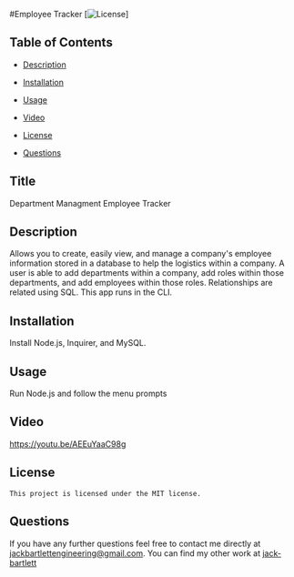 #Employee Tracker
[![License](https://img.shields.io/badge/License-MIT-blue.svg)]
  ## Table of Contents

  * [Description](#description)

  * [Installation](#installation)

  * [Usage](#usage)

  * [Video](#video)

  * [License](#license)

  * [Questions](#questions)

## Title
Department Managment Employee Tracker

## Description
Allows you to create, easily view, and manage a company's employee information stored in a database to help the logistics within a company. A user is able to add departments within a company, add roles within those departments, and add employees within those roles. Relationships are related using SQL. This app runs in the CLI.

## Installation
Install Node.js, Inquirer, and MySQL.

## Usage 
Run Node.js and follow the menu prompts

## Video
https://youtu.be/AEEuYaaC98g

## License
    This project is licensed under the MIT license.
    



## Questions 

If you have any further questions feel free to contact me directly at jackbartlettengineering@gmail.com.
You can find my other work at [jack-bartlett](https://github.com/jack-bartlett/)
